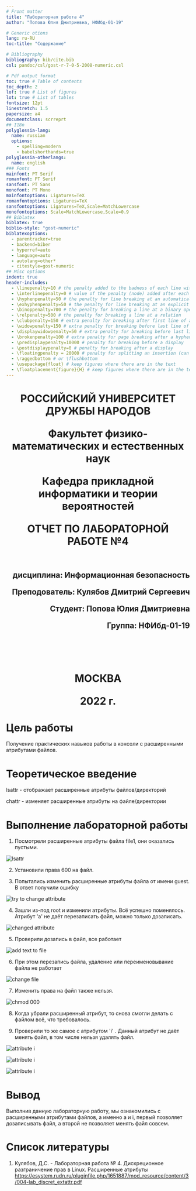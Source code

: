 ```yaml
---
# Front matter
title: "Лабораторная работа 4"
author: "Попова Юлия Дмитриевна, НФИбд-01-19"

# Generic otions
lang: ru-RU
toc-title: "Содержание"

# Bibliography
bibliography: bib/cite.bib
csl: pandoc/csl/gost-r-7-0-5-2008-numeric.csl

# Pdf output format
toc: true # Table of contents
toc_depth: 2
lof: true # List of figures
lot: true # List of tables
fontsize: 12pt
linestretch: 1.5
papersize: a4
documentclass: scrreprt
## I18n
polyglossia-lang:
  name: russian
  options:
	- spelling=modern
	- babelshorthands=true
polyglossia-otherlangs:
  name: english
### Fonts
mainfont: PT Serif
romanfont: PT Serif
sansfont: PT Sans
monofont: PT Mono
mainfontoptions: Ligatures=TeX
romanfontoptions: Ligatures=TeX
sansfontoptions: Ligatures=TeX,Scale=MatchLowercase
monofontoptions: Scale=MatchLowercase,Scale=0.9
## Biblatex
biblatex: true
biblio-style: "gost-numeric"
biblatexoptions:
  - parentracker=true
  - backend=biber
  - hyperref=auto
  - language=auto
  - autolang=other*
  - citestyle=gost-numeric
## Misc options
indent: true
header-includes:
  - \linepenalty=10 # the penalty added to the badness of each line within a paragraph (no associated penalty node) Increasing the value makes tex try to have fewer lines in the paragraph.
  - \interlinepenalty=0 # value of the penalty (node) added after each line of a paragraph.
  - \hyphenpenalty=50 # the penalty for line breaking at an automatically inserted hyphen
  - \exhyphenpenalty=50 # the penalty for line breaking at an explicit hyphen
  - \binoppenalty=700 # the penalty for breaking a line at a binary operator
  - \relpenalty=500 # the penalty for breaking a line at a relation
  - \clubpenalty=150 # extra penalty for breaking after first line of a paragraph
  - \widowpenalty=150 # extra penalty for breaking before last line of a paragraph
  - \displaywidowpenalty=50 # extra penalty for breaking before last line before a display math
  - \brokenpenalty=100 # extra penalty for page breaking after a hyphenated line
  - \predisplaypenalty=10000 # penalty for breaking before a display
  - \postdisplaypenalty=0 # penalty for breaking after a display
  - \floatingpenalty = 20000 # penalty for splitting an insertion (can only be split footnote in standard LaTeX)
  - \raggedbottom # or \flushbottom
  - \usepackage{float} # keep figures where there are in the text
  - \floatplacement{figure}{H} # keep figures where there are in the text
---
```


<h1 align="center">
<p>РОССИЙСКИЙ УНИВЕРСИТЕТ ДРУЖБЫ НАРОДОВ 
<p>Факультет физико-математических и естественных наук  
<p>Кафедра прикладной информатики и теории вероятностей
<p>ОТЧЕТ ПО ЛАБОРАТОРНОЙ РАБОТЕ №4
<br></br>
<h2 align="right">
<p>дисциплина: Информационная безопасность
<p>Преподователь: Кулябов Дмитрий Сергеевич
<p>Студент: Попова Юлия Дмитриевна
<p>Группа: НФИбд-01-19
<br></br>
<br></br>
<h1 align="center">
<p>МОСКВА
<p>2022 г.
</h1>

# **Цель работы**

Получение практических навыков работы в консоли с расширенными атрибутами файлов.

# **Теоретическое введение**

lsattr - отображает расширенные атрибуты файлов/директорий

chattr - изменяет расширенные атрибуты на файле/директории

# **Выполнение лабораторной работы**

1. Посмотрели расширенные атрибуты файла file1, они оказались пустыми.

![lsattr](img/1.png "lsattr")

2. Установили права 600 на файл.

3. Попытались изменить расширенные атрибуты файла от имени guest. В ответ получили ошибку

![try to change attribute](img/2.png "try to change attribute")

4. Зашли из-под root и изменили атрибуты. Всё успешно поменялось. Атрибут 'a' не даёт перезаписать файл, можно только дозаписать.

![changed attribute](img/3.png "changed attribute")

5. Проверили дозапись в файл, все работает

![add text to file](img/4.png "add text to file")

6. При этом перезапись файла, удаление или переименовывание файла не работает 

![change file](img/5.png "change file")

7. Изменить права на файл также нельзя.

![chmod 000](img/6.png "chmod 000")

8. Когда убрали расширенный атрибут, то снова смогли делать с файлом всё, что требовалось.

9. Проверили то же самое с атрибутом 'i' . Данный атрибут не даёт менять файл, в том числе нельзя удалять файл.

![attribute i](img/7.png "attribute i")

![attribute i](img/8.png "attribute i add")

![attribute i](img/9.png "attribute i add")

# Вывод

Выполнив данную лабораторную работу, мы ознакомились с расширенными атрибутами файлов, а именно a и i, первый позволяет дозаписывать файл, а второй не позволяет менять файл совсем.

# Список литературы

1. Кулябов, Д.С. - Лабораторная работа № 4. Дискреционное разграничение прав в Linux. Расширенные атрибуты
https://esystem.rudn.ru/pluginfile.php/1651887/mod_resource/content/3/004-lab_discret_extattr.pdf

